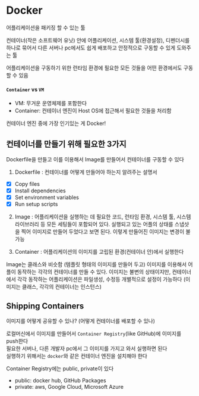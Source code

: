 # Docker

어플리케이션을 패키징 할 수 있는 툴

컨테이너(작은 소프트웨어 유닛) 안에 어플리케이션, 시스템 툴(환경설정), 디펜더시를 하나로 묶어서 다른 서버나 pc에서도 쉽게 배포하고 안정적으로 구동할 수 있게 도와주는 툴

어플리케이션을 구동하기 위한 런타임 환경에 필요한 모든 것들을 어떤 환경에서도 구동할 수 있음

#### `Container` vs `VM`

- VM: 무거운 운영체제를 포함한다
- Container: 컨테이너 엔진이 Host OS에 접근해서 필요한 것들을 처리함

컨테이너 엔진 중에 가장 인기있는 게 Docker!

## 컨테이너를 만들기 위해 필요한 3가지

Dockerfile을 만들고 이를 이용해서 Image를 만들어서 컨테이너를 구동할 수 있다

1. Dockerfile
   : 컨테이너를 어떻게 만들어야 하는지 알려주는 설명서

- [x] Copy files
- [x] Install dependencies
- [x] Set environment variables
- [x] Run setup scripts

2. Image
   : 어플리케이션을 실행하는 데 필요한 코드, 런타임 환경, 시스템 툴, 시스템 라이브러리 등 모든 세팅들이 포함되어 있다. 실행되고 있는 어플의 상태를 스냅샷을 찍어 이미지로 만들어 두었다고 보면 된다. 이렇게 만들어진 이미지는 변경이 불가능

3. Container
   : 어플리케이션의 이미지를 고립된 환경(컨테이너 안)에서 실행한다

Image는 클래스와 비슷함 (템플릿 형태의 이미지를 만들어 두고) 이미지를 이용해서 어플이 동작하는 각각의 컨테이너를 만들 수 있다. 이미지는 불변의 상태이지만, 컨테이너에서 각각 동작하는 어플리케이션은 파일생성, 수정등 개별적으로 설정이 가능하다 (이미지는 클래스, 각각의 컨테이너는 인스턴스)

## Shipping Containers

이미지를 어떻게 공유할 수 있나? (어떻게 컨테이너를 배포할 수 있나)

로컬머신에서 이미지를 만들어서 `Container Registry`(like GitHub)에 이미지를 push한다  
필요한 서버나, 다른 개발자 pc에서 그 이미지를 가지고 와서 실행하면 된다  
실행하기 위해서는 `docker`와 같은 컨테이너 엔진을 설치해야 한다

Container Registry에는 public, private이 있다

- public: docker hub, GitHub Packages
- private: aws, Google Cloud, Microsoft Azure
